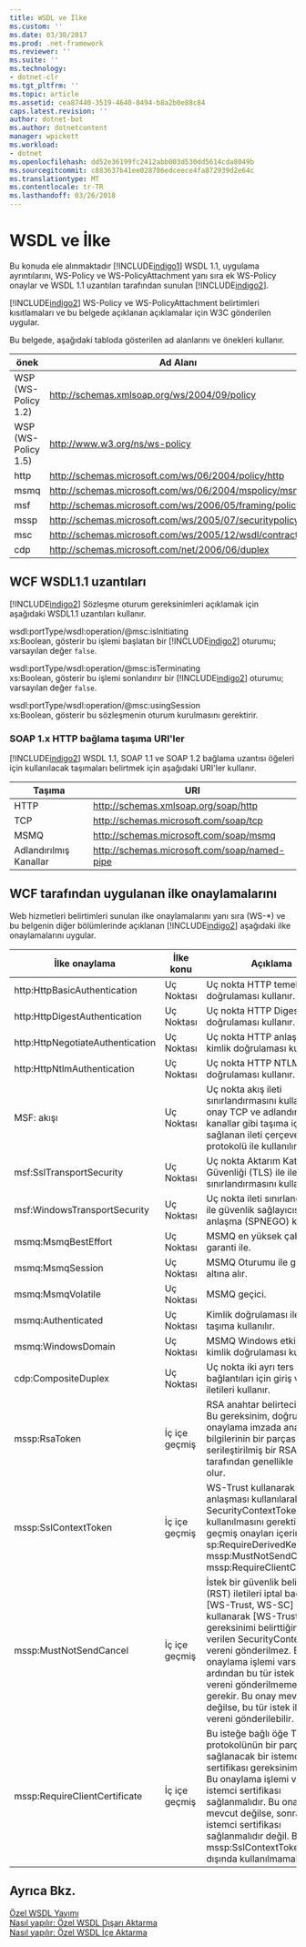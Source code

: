 ```yaml
---
title: WSDL ve İlke
ms.custom: ''
ms.date: 03/30/2017
ms.prod: .net-framework
ms.reviewer: ''
ms.suite: ''
ms.technology:
- dotnet-clr
ms.tgt_pltfrm: ''
ms.topic: article
ms.assetid: cea87440-3519-4640-8494-b8a2b0e88c84
caps.latest.revision: ''
author: dotnet-bot
ms.author: dotnetcontent
manager: wpickett
ms.workload:
- dotnet
ms.openlocfilehash: dd52e36199fc2412abb003d530dd5614cda8049b
ms.sourcegitcommit: c883637b41ee028786edceece4fa872939d2e64c
ms.translationtype: MT
ms.contentlocale: tr-TR
ms.lasthandoff: 03/26/2018
---
```

# <a name="wsdl-and-policy"></a>WSDL ve İlke
Bu konuda ele alınmaktadır [!INCLUDE[indigo1](../../../../includes/indigo1-md.md)] WSDL 1.1, uygulama ayrıntılarını, WS-Policy ve WS-PolicyAttachment yanı sıra ek WS-Policy onaylar ve WSDL 1.1 uzantıları tarafından sunulan [!INCLUDE[indigo2](../../../../includes/indigo2-md.md)].  
  
 [!INCLUDE[indigo2](../../../../includes/indigo2-md.md)] WS-Policy ve WS-PolicyAttachment belirtimleri kısıtlamaları ve bu belgede açıklanan açıklamalar için W3C gönderilen uygular.  
  
 Bu belgede, aşağıdaki tabloda gösterilen ad alanlarını ve önekleri kullanır.  
  
|önek|Ad Alanı|  
|------------|---------------|  
|WSP (WS-Policy 1.2)|http://schemas.xmlsoap.org/ws/2004/09/policy|  
|WSP (WS-Policy 1.5)|http://www.w3.org/ns/ws-policy|  
|http|http://schemas.microsoft.com/ws/06/2004/policy/http|  
|msmq|http://schemas.microsoft.com/ws/06/2004/mspolicy/msmq|  
|msf|http://schemas.microsoft.com/ws/2006/05/framing/policy|  
|mssp|http://schemas.microsoft.com/ws/2005/07/securitypolicy|  
|msc|http://schemas.microsoft.com/ws/2005/12/wsdl/contract|  
|cdp|http://schemas.microsoft.com/net/2006/06/duplex|  
  
## <a name="wcf-wsdl11-extensions"></a>WCF WSDL1.1 uzantıları  
 [!INCLUDE[indigo2](../../../../includes/indigo2-md.md)] Sözleşme oturum gereksinimleri açıklamak için aşağıdaki WSDL1.1 uzantıları kullanır.  
  
 wsdl:portType/wsdl:operation/@msc:isInitiating  
 xs:Boolean, gösterir bu işlemi başlatan bir [!INCLUDE[indigo2](../../../../includes/indigo2-md.md)] oturumu; varsayılan değer `false`.  
  
 wsdl:portType/wsdl:operation/@msc:isTerminating  
 xs:Boolean, gösterir bu işlemi sonlandırır bir [!INCLUDE[indigo2](../../../../includes/indigo2-md.md)] oturumu; varsayılan değer `false`.  
  
 wsdl:portType/wsdl:operation/@msc:usingSession  
 xs:Boolean, gösterir bu sözleşmenin oturum kurulmasını gerektirir.  
  
### <a name="soap-1x-http-binding-transport-uris"></a>SOAP 1.x HTTP bağlama taşıma URI'ler  
 [!INCLUDE[indigo2](../../../../includes/indigo2-md.md)] WSDL 1.1, SOAP 1.1 ve SOAP 1.2 bağlama uzantısı öğeleri için kullanılacak taşımaları belirtmek için aşağıdaki URI'ler kullanır.  
  
|Taşıma|URI|  
|---------------|---------|  
|HTTP|http://schemas.xmlsoap.org/soap/http|  
|TCP|http://schemas.microsoft.com/soap/tcp|  
|MSMQ|http://schemas.microsoft.com/soap/msmq|  
|Adlandırılmış Kanallar|http://schemas.microsoft.com/soap/named-pipe|  
  
## <a name="policy-assertions-implemented-by-wcf"></a>WCF tarafından uygulanan ilke onaylamalarını  
 Web hizmetleri belirtimleri sunulan ilke onaylamalarını yanı sıra (WS-*) ve bu belgenin diğer bölümlerinde açıklanan [!INCLUDE[indigo2](../../../../includes/indigo2-md.md)] aşağıdaki ilke onaylamalarını uygular.  
  
|İlke onaylama|İlke konu|Açıklama|  
|----------------------|--------------------|-----------------|  
|http:HttpBasicAuthentication|Uç Noktası|Uç nokta HTTP temel kimlik doğrulaması kullanır.|  
|http:HttpDigestAuthentication|Uç Noktası|Uç nokta HTTP Digest kimlik doğrulaması kullanır.|  
|http:HttpNegotiateAuthentication|Uç Noktası|Uç nokta HTTP anlaşması kimlik doğrulaması kullanır.|  
|http:HttpNtlmAuthentication|Uç Noktası|Uç nokta HTTP NTLM kimlik doğrulaması kullanır.|  
|MSF: akışı|Uç Noktası|Uç nokta akış ileti sınırlandırmasını kullanır. Bu onay TCP ve adlandırılmış kanallar gibi taşıma için sağlanan ileti çerçeveleme protokolü ile kullanılır.|  
|msf:SslTransportSecurity|Uç Noktası|Uç nokta Aktarım Katmanı Güvenliği (TLS) ile ileti sınırlandırmasını kullanır.|  
|msf:WindowsTransportSecurity|Uç Noktası|Uç nokta ileti sınırlandırmasını ile güvenlik sağlayıcısı anlaşma (SPNEGO) kullanır.|  
|msmq:MsmqBestEffort|Uç Noktası|MSMQ en yüksek çaba garanti ile.|  
|msmq:MsmqSession|Uç Noktası|MSMQ Oturumu ile güvence altına alır.|  
|msmq:MsmqVolatile|Uç Noktası|MSMQ geçici.|  
|msmq:Authenticated|Uç Noktası|Kimlik doğrulaması ile MSMQ taşıma kullanılır.|  
|msmq:WindowsDomain|Uç Noktası|MSMQ Windows etki alanı kimlik doğrulaması kullanır.|  
|cdp:CompositeDuplex|Uç Noktası|Uç nokta iki ayrı ters aktarım bağlantıları için giriş ve çıkış iletileri kullanır.|  
|mssp:RsaToken|İç içe geçmiş|RSA anahtar belirteci onayı. Bu gereksinim, doğrudan bir onaylama imzada anahtar bilgilerinin bir parçası olarak serileştirilmiş bir RSA anahtarı tarafından genellikle uyulmuş olur.|  
|mssp:SslContextToken|İç içe geçmiş|WS-Trust kullanarak ikili TLS anlaşması kullanılarak edinilen SecurityContextToken kullanılmasını gerektirir. İç içe geçmiş onayları içerir: sp:RequireDerivedKeys, mssp:MustNotSendCancel, mssp:RequireClientCertificate.|  
|mssp:MustNotSendCancel|İç içe geçmiş|İstek bir güvenlik belirteci (RST) iletileri iptal bağlama [WS-Trust, WS-SC] kullanarak [WS-Trust] isteyin gereksinimi belirttiğinden verilen SecurityContextToken vereni gönderilmez. Bu onaylama işlemi varsa, ardından bu tür istek iletilerini vereni gönderilmemesi gerekir. Bu onay mevcut değilse, bu tür istek iletilerini vereni gönderilebilir.|  
|mssp:RequireClientCertificate|İç içe geçmiş|Bu isteğe bağlı öğe TLSNEGO protokolünün bir parçası sağlanacak bir istemci sertifikası gereksinimi belirtir. Bu onaylama işlemi varsa, bir istemci sertifikası sağlanmalıdır. Bu onay mevcut değilse, sonra bir istemci sertifikası sağlanmalıdır değil. Bu onay mssp:SslContextToken dışında kullanılmamalıdır.|  
  
## <a name="see-also"></a>Ayrıca Bkz.  
 [Özel WSDL Yayımı](../../../../docs/framework/wcf/samples/custom-wsdl-publication.md)  
 [Nasıl yapılır: Özel WSDL Dışarı Aktarma](../../../../docs/framework/wcf/extending/how-to-export-custom-wsdl.md)  
 [Nasıl yapılır: Özel WSDL İçe Aktarma](../../../../docs/framework/wcf/extending/how-to-import-custom-wsdl.md)
